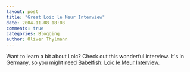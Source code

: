 ```yaml
---
layout: post
title: "Great Loic le Meur Interview"
date: 2004-11-08 18:08
comments: true
categories: Blogging
author: Oliver Thylmann
---
```



Want to learn a bit about Loic? Check out this wonderful interview. It's in Germany, so you might need [Babelfish](http://babelfish.altavista.com/): [Loic le Meur Interview](http://www.diegegenwart.de/ausgabe40/lemeur.htm).


